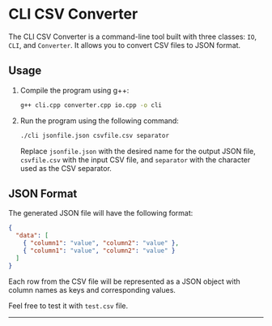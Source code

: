 

# CLI CSV Converter

The CLI CSV Converter is a command-line tool built with three classes: `IO`, `CLI`, and `Converter`. It allows you to convert CSV files to JSON format.

## Usage

1. Compile the program using g++:

   ```bash
   g++ cli.cpp converter.cpp io.cpp -o cli
   ```

2. Run the program using the following command:

   ```bash
   ./cli jsonfile.json csvfile.csv separator
   ```

   Replace `jsonfile.json` with the desired name for the output JSON file, `csvfile.csv` with the input CSV file, and `separator` with the character used as the CSV separator.

## JSON Format

The generated JSON file will have the following format:

```json
{
  "data": [
    { "column1": "value", "column2": "value" },
    { "column1": "value", "column2": "value" }
  ]
}
```

Each row from the CSV file will be represented as a JSON object with column names as keys and corresponding values.

Feel free to test it with `test.csv` file.

---
